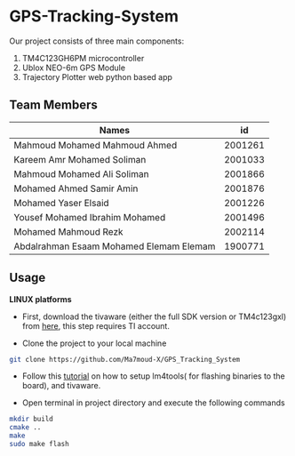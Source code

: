 # GPS-Tracking-System

Our project consists of three main components:
1.	TM4C123GH6PM microcontroller
2.	Ublox NEO-6m GPS Module
3.	Trajectory Plotter web python based app


## Team Members

Names | id
----- | ----
Mahmoud Mohamed Mahmoud Ahmed | 2001261
Kareem Amr Mohamed Soliman |2001033
Mahmoud Mohamed Ali Soliman  | 2001866
Mohamed Ahmed Samir Amin | 2001876
Mohamed Yaser Elsaid | 2001226
Yousef Mohamed Ibrahim Mohamed | 2001496
Mohamed Mahmoud Rezk | 2002114
Abdalrahman Esaam Mohamed Elemam Elemam | 1900771



## Usage 

**LINUX platforms**

- First, download the tivaware (either the full SDK version or TM4c123gxl) from [here](https://www.ti.com/tool/SW-TM4C), this step requires TI account.

- Clone the project to your local machine
 ``` bash
git clone https://github.com/Ma7moud-X/GPS_Tracking_System
 ```

- Follow this [tutorial](https://www.hackster.io/tcss/upload-code-to-ti-tm4c123-using-linux-cmake-and-lm4tools-c33cec) on how to setup lm4tools( for flashing binaries to the board), and tivaware.

- Open terminal in project directory and execute the following commands
``` bash
mkdir build
cmake ..
make 
sudo make flash   
```
